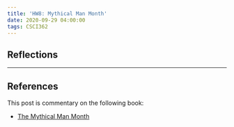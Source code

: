 ```yaml
---
title: 'HW8: Mythical Man Month'
date: 2020-09-29 04:00:00
tags: CSCI362
---
```


## Reflections

___

## References

This post is commentary on the following book:

- [The Mythical Man Month](http://bowringj.people.cofc.edu/classes/csis%20602/docs/The.Mythical.Man.Month.F.Brooks.pdf)
